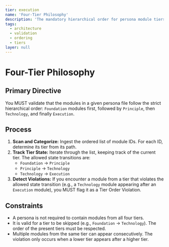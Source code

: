 ```yaml
---
tier: execution
name: 'Four-Tier Philosophy'
description: 'The mandatory hierarchical order for persona module tiers: Foundation -> Principle -> Technology -> Execution.'
tags:
  - architecture
  - validation
  - ordering
  - tiers
layer: null
---
```


# Four-Tier Philosophy

## Primary Directive

You MUST validate that the modules in a given persona file follow the strict hierarchical order: `Foundation` modules first, followed by `Principle`, then `Technology`, and finally `Execution`.

## Process

1.  **Scan and Categorize:** Ingest the ordered list of module IDs. For each ID, determine its tier from its path.
2.  **Track Tier State:** Iterate through the list, keeping track of the current tier. The allowed state transitions are:
    - `Foundation` -> `Principle`
    - `Principle` -> `Technology`
    - `Technology` -> `Execution`
3.  **Detect Violations:** If you encounter a module from a tier that violates the allowed state transition (e.g., a `Technology` module appearing after an `Execution` module), you MUST flag it as a Tier Order Violation.

## Constraints

- A persona is not required to contain modules from all four tiers.
- It is valid for a tier to be skipped (e.g., `Foundation` -> `Technology`). The order of the present tiers must be respected.
- Multiple modules from the same tier can appear consecutively. The violation only occurs when a lower tier appears after a higher tier.
